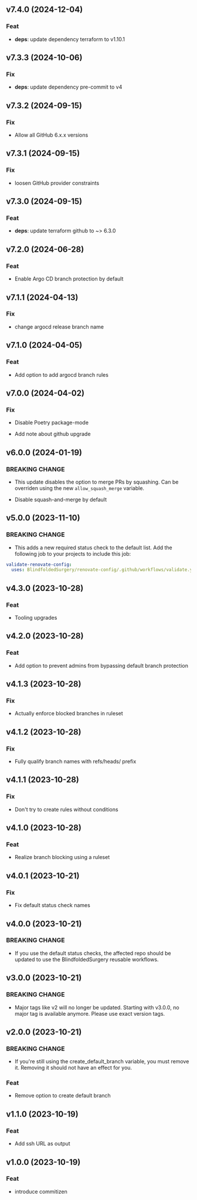 ## v7.4.0 (2024-12-04)

### Feat

- **deps**: update dependency terraform to v1.10.1

## v7.3.3 (2024-10-06)

### Fix

- **deps**: update dependency pre-commit to v4

## v7.3.2 (2024-09-15)

### Fix

- Allow all GitHub 6.x.x versions

## v7.3.1 (2024-09-15)

### Fix

- loosen GitHub provider constraints

## v7.3.0 (2024-09-15)

### Feat

- **deps**: update terraform github to ~> 6.3.0

## v7.2.0 (2024-06-28)

### Feat

- Enable Argo CD branch protection by default

## v7.1.1 (2024-04-13)

### Fix

- change argocd release branch name

## v7.1.0 (2024-04-05)

### Feat

- Add option to add argocd branch rules

## v7.0.0 (2024-04-02)

### Fix

- Disable Poetry package-mode


- Add note about github upgrade

## v6.0.0 (2024-01-19)

### BREAKING CHANGE

- This update disables the option to merge PRs by
squashing. Can be overriden using the new `allow_squash_merge` variable.


- Disable squash-and-merge by default

## v5.0.0 (2023-11-10)

### BREAKING CHANGE

- This adds a new required status check to the default
list. Add the following job to your projects to include this job:
```yaml
validate-renovate-config:
  uses: BlindfoldedSurgery/renovate-config/.github/workflows/validate.yml@main
```

## v4.3.0 (2023-10-28)

### Feat

- Tooling upgrades

## v4.2.0 (2023-10-28)

### Feat

- Add option to prevent admins from bypassing default branch protection

## v4.1.3 (2023-10-28)

### Fix

- Actually enforce blocked branches in ruleset

## v4.1.2 (2023-10-28)

### Fix

- Fully qualify branch names with refs/heads/ prefix

## v4.1.1 (2023-10-28)

### Fix

- Don't try to create rules without conditions

## v4.1.0 (2023-10-28)

### Feat

- Realize branch blocking using a ruleset

## v4.0.1 (2023-10-21)

### Fix

- Fix default status check names

## v4.0.0 (2023-10-21)

### BREAKING CHANGE

- If you use the default status checks, the affected
repo should be updated to use the BlindfoldedSurgery reusable workflows.

## v3.0.0 (2023-10-21)

### BREAKING CHANGE

- Major tags like v2 will no longer be updated. Starting
with v3.0.0, no major tag is available anymore. Please use exact version
tags.

## v2.0.0 (2023-10-21)

### BREAKING CHANGE

- If you're still using the create_default_branch
variable, you must remove it. Removing it should not have an effect for
you.

### Feat

- Remove option to create default branch

## v1.1.0 (2023-10-19)

### Feat

- Add ssh URL as output

## v1.0.0 (2023-10-19)

### Feat

- introduce commitizen
